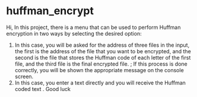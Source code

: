 # huffman_encrypt

   Hi,
   In this project, there is a menu that can be used to perform Huffman encryption in two ways by selecting the desired option:
1. In this case, you will be asked for the address of three files in the input, the first is the address of the file that you want to be encrypted, and the second is the file that stores the Huffman code of each letter of the first file, and the third file is the final encrypted file. ; If this process is done correctly, you will be shown the appropriate message on the console screen.
2. In this case, you enter a text directly and you will receive the Huffman coded text .
Good luck
